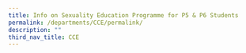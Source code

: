 ```yaml
---
title: Info on Sexuality Education Programme for P5 & P6 Students
permalink: /departments/CCE/permalink/
description: ""
third_nav_title: CCE
---
```

